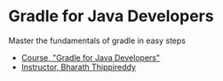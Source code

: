 # Gradle for Java Developers

Master the fundamentals of gradle in easy steps

- [Course, "Gradle for Java Developers"](https://www.udemy.com/course/gradle-for-java-developers/)
- [Instructor, Bharath Thippireddy](https://www.udemy.com/user/bharaththippireddy/)
